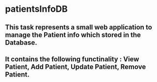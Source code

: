 # patientsInfoDB

## This task represents  a small web application to manage the Patient info which stored in the Database.
## It contains the following functinality : View Patient, Add Patient, Update Patient, Remove Patient.
